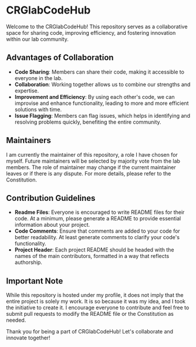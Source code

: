 # CRGlabCodeHub

Welcome to the CRGlabCodeHub! This repository serves as a collaborative space for sharing code, improving efficiency, and fostering innovation within our lab community. 

## Advantages of Collaboration

- **Code Sharing**: Members can share their code, making it accessible to everyone in the lab.
- **Collaboration**: Working together allows us to combine our strengths and expertise.
- **Improvement and Efficiency**: By using each other's code, we can improvise and enhance functionality, leading to more and more efficient solutions with time.
- **Issue Flagging**: Members can flag issues, which helps in identifying and resolving problems quickly, benefiting the entire community.

## Maintainers

I am currently the maintainer of this repository, a role I have chosen for myself. Future maintainers will be selected by majority vote from the lab members. The role of maintainer may change if the current maintainer leaves or if there is any dispute. For more details, please refer to the Constitution.

## Contribution Guidelines

- **Readme Files**: Everyone is encouraged to write README files for their code. At a minimum, please generate a README to provide essential information about your project.
- **Code Comments**: Ensure that comments are added to your code for better readability. At least generate comments to clarify your code's functionality.
- **Project Header**: Each project README should be headed with the names of the main contributors, formatted in a way that reflects authorship.

## Important Note

While this repository is hosted under my profile, it does not imply that the entire project is solely my work. It is so because it was my idea, and I took the initiative to create it. I encourage everyone to contribute and feel free to submit pull requests to modify the README file or the Constitution as needed.

Thank you for being a part of CRGlabCodeHub! Let's collaborate and innovate together!

